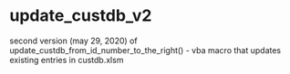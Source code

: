 # update_custdb_v2
second version (may 29, 2020) of update_custdb_from_id_number_to_the_right() - vba macro that updates existing entries in custdb.xlsm
